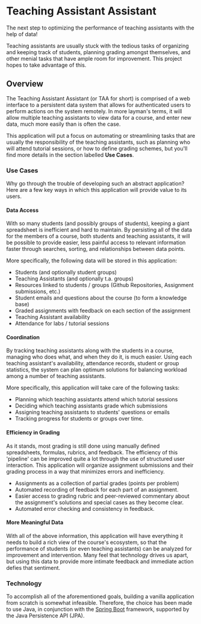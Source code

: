 # Teaching Assistant Assistant
The next step to optimizing the performance of teaching assistants with the help of data!

Teaching assistants are usually stuck with the tedious tasks of organizing and keeping track of students, planning grading amongst themselves, and other menial tasks that have ample room for improvement. This project hopes to take advantage of this.

## Overview
The Teaching Assistant Assistant (or TAA for short) is comprised of a web interface to a persistent data system that allows for authenticated users to perform actions on the system remotely. In more layman's terms, it will allow multiple teaching assistants to view data for a course, and enter new data, much more easily than is often the case.

This application will put a focus on automating or streamlining tasks that are usually the responsibility of the teaching assistants, such as planning who will attend tutorial sessions, or how to define grading schemes, but you'll find more details in the section labelled **Use Cases**.

### Use Cases
Why go through the trouble of developing such an abstract application? Here are a few key ways in which this application will provide value to its users.

#### Data Access
With so many students (and possibly groups of students), keeping a giant spreadsheet is inefficient and hard to maintain. By persisting all of the data for the members of a course, both students and teaching assistants, it will be possible to provide easier, less painful access to relevant information faster through searches, sorting, and relationships between data points.

More specifically, the following data will be stored in this application:

* Students (and optionally student groups)
* Teaching Assistants (and optionally t.a. groups)
* Resources linked to students / groups (Github Repositories, Assignment submissions, etc.)
* Student emails and questions about the course (to form a knowledge base)
* Graded assignments with feedback on each section of the assignment
* Teaching Assistant availability
* Attendance for labs / tutorial sessions

#### Coordination
By tracking teaching assistants along with the students in a course, managing who does what, and when they do it, is much easier. Using each teaching assistant's availability, attendance records, student or group statistics, the system can plan optimum solutions for balancing workload among a number of teaching assistants.

More specifically, this application will take care of the following tasks:

* Planning which teaching assistants attend which tutorial sessions
* Deciding which teaching assistants grade which submissions
* Assigning teaching assistants to students' questions or emails
* Tracking progress for students or groups over time.

#### Efficiency in Grading
As it stands, most grading is still done using manually defined spreadsheets, formulas, rubrics, and feedback. The efficiency of this 'pipeline' can be improved quite a lot through the use of structured user interaction. This application will organize assignment submissions and their grading process in a way that minimizes errors and inefficiency.

* Assignments as a collection of partial grades (points per problem)
* Automated recording of feedback for each part of an assignment.
* Easier access to grading rubric and peer-reviewed commentary about the assignment's solutions and special cases as they become clear.
* Automated error checking and consistency in feedback.

#### More Meaningful Data
With all of the above information, this application will have everything it needs to build a rich view of the course's ecosystem, so that the performance of students (or even teaching assistants) can be analyzed for improvement and intervention. Many feel that technology drives us apart, but using this data to provide more intimate feedback and immediate action defies that sentiment.

### Technology
To accomplish all of the aforementioned goals, building a vanilla application from scratch is somewhat infeasible. Therefore, the choice has been made to use Java, in conjunction with the [Spring Boot](https://spring.io/projects/spring-boot)  framework, supported by the Java Persistence API (JPA).